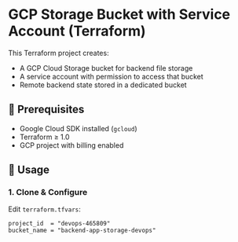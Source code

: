 # GCP Storage Bucket with Service Account (Terraform)

This Terraform project creates:
- A GCP Cloud Storage bucket for backend file storage
- A service account with permission to access that bucket
- Remote backend state stored in a dedicated bucket

## 🧰 Prerequisites

- Google Cloud SDK installed (`gcloud`)
- Terraform ≥ 1.0
- GCP project with billing enabled

## 🚀 Usage

### 1. Clone & Configure

Edit `terraform.tfvars`:

```hcl
project_id  = "devops-465809"
bucket_name = "backend-app-storage-devops"
